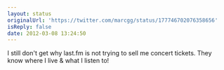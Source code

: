 ```yaml
---
layout: status
originalUrl: 'https://twitter.com/marcgg/status/177746702076358656'
isReply: false
date: 2012-03-08 13:24:50
---
```


I still don't get why last.fm is not trying to sell me concert tickets. They know where I live & what I listen to!
